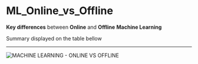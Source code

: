 # ML_Online_vs_Offline
**Key differences** between **Online** and **Offline** **Machine Learning**

Summary displayed on the table bellow
- - - 
![MACHINE LEARNING - ONLINE VS OFFLINE](https://user-images.githubusercontent.com/103325802/165170416-6cbfcb5d-54d0-433f-9ea2-29a44c7dbccb.png)
